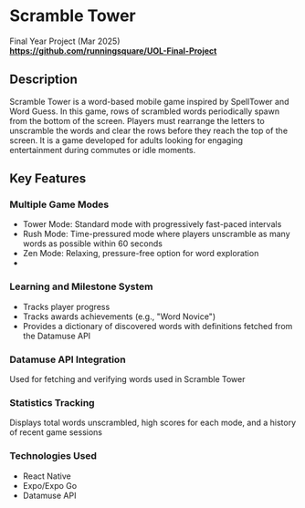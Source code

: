 # Scramble Tower
Final Year Project (Mar 2025)
<br>
<b>https://github.com/runningsquare/UOL-Final-Project</b>

## Description
Scramble Tower is a word-based mobile game inspired by SpellTower and Word Guess.
In this game, rows of scrambled words periodically spawn from the bottom of the screen.
Players must rearrange the letters to unscramble the words and clear the rows before they reach the top of the screen.
It is a game developed for adults looking for engaging entertainment during commutes or idle moments.

## Key Features
### Multiple Game Modes
- Tower Mode: Standard mode with progressively fast-paced intervals
- Rush Mode: Time-pressured mode where players unscramble as many words as possible within 60 seconds
- Zen Mode: Relaxing, pressure-free option for word exploration
- 
### Learning and Milestone System
- Tracks player progress
- Tracks awards achievements (e.g., "Word Novice")
- Provides a dictionary of discovered words with definitions fetched from the Datamuse API

### Datamuse API Integration
Used for fetching and verifying words used in Scramble Tower

### Statistics Tracking
Displays total words unscrambled, high scores for each mode, and a history of recent game sessions

### Technologies Used
- React Native
- Expo/Expo Go
- Datamuse API
